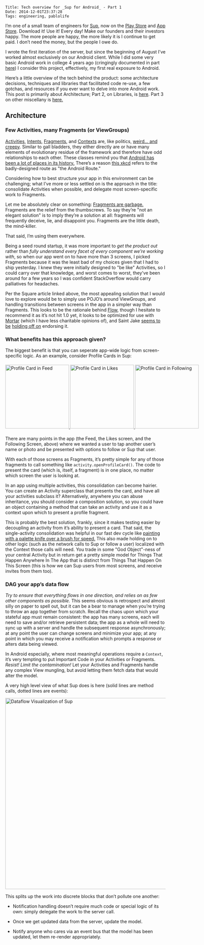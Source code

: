     Title: Tech overview for _Sup for Android_ - Part 1
    Date: 2014-12-01T23:37:28
    Tags: engineering, pablolife

I’m one of a small team of engineers for [Sup][1], now on the [Play Store][2]
and [App Store][3]. Download it! Use it! Every day! Make our founders and their
investors happy. The more people are happy, the more likely it is I continue to
get paid. I don’t need the money, but the people I owe do.

I wrote the first iteration of the server, but since the beginning of August
I’ve worked almost exclusively on our Android client. While I did some very
basic Android work in college 4 years ago (cringingly documented in part
[here][4]) I consider this project, effectively, my first real exposure to
Android.

Here’s a little overview of the tech behind the product: some architecture
decisions, techniques and libraries that facilitated code re-use, a few gotchas,
and resources if you ever want to delve into more Android work. This post is
primarily about Architecture; Part 2, on Libraries, is [here][5]. Part 3 on other
miscellany is [here.][6]

<!-- more -->

## Architecture

### Few Activities, many Fragments (or ViewGroups)

[Activities][7], [Intents][8], [Fragments][9], and [Contexts][10] are, like
politics, [weird... and creepy][11]. Similar to gall bladders, they either
directly are or have many elements of evolutionary residue of the framework and
therefore have odd relationships to each other. These classes remind you that
[Android has been a lot of places in its history.][12] There’s a reason
[this xkcd][13] refers to the badly-designed route as "the Android Route."

Considering how to best structure your app in this environment can be
challenging; what I’ve more or less settled on is the approach in the title:
consolidate Activities when possible, and delegate most screen-specific work to
Fragments.

Let me be absolutely clear on something: [Fragments are garbage.][14] Fragments
are the relief from the thumbscrews. To say they’re "not an elegant solution" is
to imply they’re a solution at all: fragments will frequently deceive, lie, and
disappoint you. Fragments are the little death, the mind-killer.

That said, I’m using them everywhere.

Being a seed round startup, it was more important to _get the product out_ rather
than _fully understand every facet of every component we’re working with_, so when
our app went on to have more than 3 screens, I picked Fragments because it was
the least bad of my choices given that I had to ship yesterday. I knew they were
initially designed to "be like" Activities, so I could carry over that
knowledge, and worst comes to worst, they’ve been around for a few years so I
was confident StackOverflow would carry palliatives for headaches.

Per the Square article linked above, the most appealing solution that I would
love to explore would be to simply use POJO’s around ViewGroups, and handling
transitions between screens in the app in a simpler way than Fragments. This
looks to be the rationale behind [Flow][15], though I hesitate to recommend it
as it’s not hit 1.0 yet, it looks to be optimized for use with [Mortar][16]
(which I have less charitable opinions of), and Saint Jake [seems to be][17]
[holding off on][18] endorsing it.

### What benefits has this approach given?

The biggest benefit is that you can seperate app-wide logic from screen-specific
logic. As an example, consider Profile Cards in Sup:

<div style="margin: 20px auto; width: 650px;">
  <a href="/img/2014/12/sup-screenshot-1.png">
    <img style="width: 200px; display: inline" src="/img/2014/12/sup-screenshot-1.png" alt="Profile Card in Feed" />
  </a>
  <a href="/img/2014/12/sup-screenshot-2.png">
    <img style="width: 200px; display: inline" src="/img/2014/12/sup-screenshot-2.png" alt="Profile Card in Likes" />
  </a>
  <a href="/img/2014/12/sup-screenshot-3.png">
    <img style="width: 200px; display: inline" src="/img/2014/12/sup-screenshot-3.png" alt="Profile Card in Following" />
  </a>
</div>

There are many points in the app (the Feed, the Likes screen, and the Following
Screen, above) where we wanted a user to tap another user’s name or photo and be
presented with options to follow or Sup that user.

With each of those screens as Fragments, it’s pretty simple for any of those
fragments to call something like `activity.openProfileCard()`. The code to present
the card (which is, itself, a fragment) is in one place, no matter which screen
the user is looking at.

In an app using multiple activities, this consolidation can become hairier. You
can create an Activity superclass that presents the card, and have all your
activities subclass it? Alternatively, anywhere you can abuse inheritance, you
should consider a composition solution, so you could have an object containing a
method that can take an activity and use it as a context upon which to present a
profile fragment.

This is probably the best solution, frankly, since it makes testing easier by
decoupling an activity from it’s ability to present a card. That said, the
single-activity consolidation was helpful in our fast dev cycle like [painting
with a palette knife over a brush for speed.][19] This also made holding on to
other logic (such as the network calls to Sup or follow a user) localized with
the Context those calls will need. You trade in some "God Object"-ness of your
central Activity but in return get a pretty simple model for Things That Happen
Anywhere In The App that is distinct from Things That Happen On This Screen
(this is how we can Sup users from most screens, and receive invites from them
too).

### DAG your app’s data flow

_Try to ensure that everything flows in one direction, and relies on as few other
components as possible._ This seems obvious is retrospect and almost silly on
paper to spell out, but it can be a bear to manage when you’re trying to throw
an app together from scratch. Recall the chaos upon which your stateful app must
remain consistent: the app has many screens, each will need to save and/or
retrieve persistent data; the app as a whole will need to sync up with a server
and handle the subsequent response asynchronously; at any point the user can
change screens and minimize your app; at any point in which you may receive a
notification which prompts a response or alters data being viewed.

In Android especially, where most meaningful operations require a `Context`, it’s
very tempting to put Important Code in your Activities or Fragments. _Resist!
Limit the contamination!_ Let your Activities and Fragments handle any complex
View mungling, but avoid letting them fetch data that would alter the model.

A very high level view of what Sup does is here (solid lines are method calls,
dotted lines are events):

<a href="/img/2014/12/sup-dataflow.png"><img src="/img/2014/12/sup-dataflow.png" alt="Dataflow Visualization of Sup" style="margin 15px auto; width: 600px;" /></a>

This splits up the work into discrete blocks that don’t pollute one another:

* Notification handling doesn’t require much code or special logic of its own:
  simply delegate the work to the server call.
* Once we get updated data from the server, update the model.
* Notify anyone who cares via an event bus that the model has been updated, let
  them re-render appropriately.

   [1]: http://www.supme.com/
   [2]: https://play.google.com/store/apps/details?id=com.looksee.sup&hl=en
   [3]: https://itunes.apple.com/us/app/sup-live-video-from-friends/id887742297
   [4]: http://brownandroidattack.blogspot.com/
   [5]: /2014/12/tech-of-sup-android-libraries.html
   [6]: /2014/12/tech-of-sup-android-misc.html
   [7]: http://developer.android.com/reference/android/app/Activity.html
   [8]: http://developer.android.com/reference/android/content/Intent.html
   [9]: http://developer.android.com/guide/components/fragments.html
   [10]: http://developer.android.com/reference/android/content/Context.html%5C
   [11]: https://www.youtube.com/watch?v=4FHd5JDhu5A
   [12]: http://arstechnica.com/gadgets/2014/06/building-android-a-40000-word-history-of-googles-mobile-os/
   [13]: http://xkcd.com/844/
   [14]: http://corner.squareup.com/2014/10/advocating-against-android-fragments.html
   [15]: https://github.com/square/flow/
   [16]: https://github.com/square/mortar
   [17]: http://www.reddit.com/r/androiddev/comments/1w63ro/simpler_android_apps_with_flow_and_mortar_eschews/cezmahw
   [18]: https://twitter.com/jakewharton/status/442907679854317568
   [19]: https://www.youtube.com/watch?v=FNVF2rBo6y0

